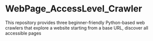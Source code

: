 # WebPage_AccessLevel_Crawler
This repository provides three beginner-friendly Python-based web crawlers that explore a website starting from a base URL, discover all accessible pages
